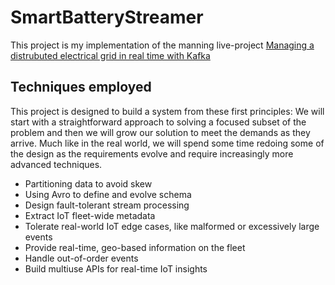 # SmartBatteryStreamer

This project is my implementation of the manning live-project [Managing a distrubuted electrical grid in real time with Kafka](https://liveproject.manning.com/module/153_1_2/managing-a-distributed-electrical-grid-in-real-time-with-kafka/introduction/about-this-liveproject?)

## Techniques employed
This project is designed to build a system from these first principles: We will start with a straightforward approach to solving a focused subset of the problem and then we will grow our solution to meet the demands as they arrive. Much like in the real world, we will spend some time redoing some of the design as the requirements evolve and require increasingly more advanced techniques.

- Partitioning data to avoid skew
- Using Avro to define and evolve schema
- Design fault-tolerant stream processing
- Extract IoT fleet-wide metadata
- Tolerate real-world IoT edge cases, like malformed or excessively large events
- Provide real-time, geo-based information on the fleet
- Handle out-of-order events
- Build multiuse APIs for real-time IoT insights
